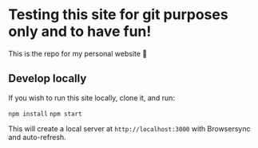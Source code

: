 # Testing this site for git purposes only and to have fun!

This is the repo for my personal website 👋

## Develop locally
If you wish to run this site locally, clone it, and run:

`npm install`
`npm start`

This will create a local server at `http://localhost:3000` with Browsersync and auto-refresh.
